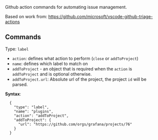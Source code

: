 Github action commands for automating issue management. 

Based on work from: https://github.com/microsoft/vscode-github-triage-actions 


## Commands

Type: `label`

- `action`: defines what action to perform (`close` or `addToProject`)
- `name`: defines which label to match on
- `addToProject` - an object that is required when the `action` is `addToProject` and is optional otherwise.
- `addToProject.url`: Absolute url of the project, the project `id` will be parsed.

**Syntax**:
```
  {
    "type": "label",
    "name": "plugins",
    "action": "addToProject",
    "addToProject": {
      "url": "https://github.com/orgs/grafana/projects/76"
    }
  }
```